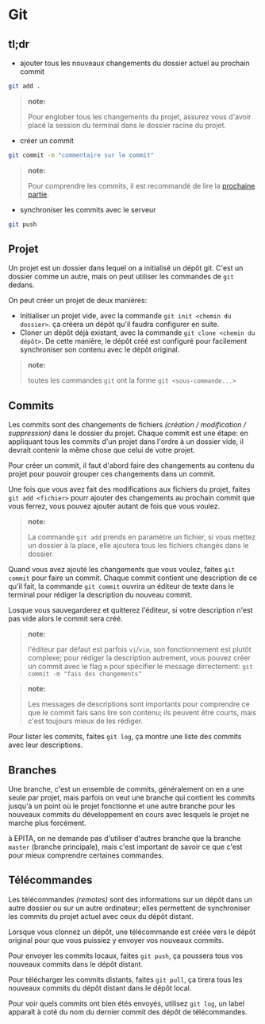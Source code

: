 
# Git

## **tl;dr**

- ajouter tous les nouveaux changements du dossier actuel au prochain commit
```sh
git add .
```
> **note:**
>
> Pour englober tous les changements du projet, assurez vous d'avoir placé la session du terminal dans le dossier racine du projet.


- créer un commit
```sh
git commit -m "commentaire sur le commit"
```
> **note:**
>
> Pour comprendre les commits, il est recommandé de lire la [prochaine partie](#projet).

- synchroniser les commits avec le serveur
```sh
git push
```


## Projet

Un projet est un dossier dans lequel on a initialisé un dépôt git. C'est un dossier comme un autre, mais on peut utiliser les commandes de `git` dedans.

On peut créer un projet de deux manières:
-	Initialiser un projet vide, avec la commande `git init <chemin du dossier>`. ça créera un dépôt qu'il faudra configurer en suite.
-	Cloner un dépôt déjà existant, avec la commande `git clone <chemin du dépôt>`. De cette manière, le dépôt créé est configuré pour facilement synchroniser son contenu avec le dépôt original.

> **note:**
>
> toutes les commandes `git` ont la forme `git <sous-commande...>`

## Commits

Les commits sont des changements de fichiers *(création / modification / suppression)* dans le dossier du projet.
Chaque commit est une étape: en appliquant tous les commits d'un projet dans l'ordre à un dossier vide, il devrait contenir la même chose que celui de votre projet.

Pour créer un commit, il faut d'abord faire des changements au contenu du projet pour pouvoir grouper ces changements dans un commit.

Une fois que vous avez fait des modifications aux fichiers du projet, faites `git add <fichier>` pourr ajouter des changements au prochain commit que vous ferrez, vous pouvez ajouter autant de fois que vous voulez.

> **note:**
> 
> La commande `git add` prends en paramètre un fichier, si vous mettez un dossier à la place, elle ajoutera tous les fichiers changés dans le dossier.

Quand vous avez ajouté les changements que vous voulez, faites `git commit` pour faire un commit.
Chaque commit contient une description de ce qu'il fait, la commande `git commit` ouvrira un éditeur de texte dans le terminal pour rédiger la description du nouveau commit.

Losque vous sauvegarderez et quitterez l'éditeur, si votre description n'est pas vide alors le commit sera créé.

> **note:**
>
> l'éditeur par défaut est parfois `vi`/`vim`, son fonctionnement est plutôt complexe; pour rédiger la description autrement, vous pouvez créer un commit avec le flag `m` pour spécifier le message dirrectement: `git commit -m "fais des changements"`

> **note:**
>
> Les messages de descriptions sont importants pour comprendre ce que le commit fais sans lire son contenu; ils peuvent être courts, mais c'est toujours mieux de les rédiger.

Pour lister les commits, faites `git log`, ça montre une liste des commits avec leur descriptions.

## Branches

Une branche, c'est un ensemble de commits, généralement on en a une seule par projet, mais parfois on veut une branche qui contient les commits jusqu'à un point où le projet fonctionne et une autre branche pour les nouveaux commits du développement en cours avec lesquels le projet ne marche plus forcément.

à EPITA, on ne demande pas d'utiliser d'autres branche que la branche `master` (branche principale), mais c'est important de savoir ce que c'est pour mieux comprendre certaines commandes.

## Télécommandes

Les télécommandes *(remotes)* sont des informations sur un dépôt dans un autre dossier ou sur un autre ordinateur; elles permettent de synchroniser les commits du projet actuel avec ceux du dépôt distant.

Lorsque vous clonnez un dépôt, une télécommande est créée vers le dépôt original pour que vous puissiez y envoyer vos nouveaux commits.

Pour envoyer les commits locaux, faites `git push`, ça poussera tous vos nouveaux commits dans le dépôt distant.

Pour télécharger les commits distants, faites `git pull`, ça tirera tous les nouveaux commits du dépôt distant dans le dépôt local.

Pour voir quels commits ont bien étés envoyés, utilisez `git log`, un label apparaît à coté du nom du dernier commit des dépôt de télécommandes.